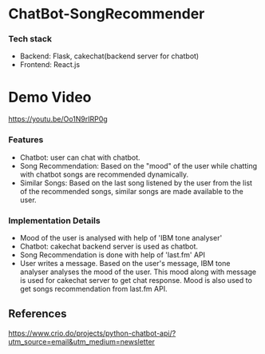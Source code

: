 # ChatBot-SongRecommender

### Tech stack
- Backend: Flask, cakechat(backend server for chatbot)
- Frontend: React.js

# Demo Video 
https://youtu.be/Oo1N9rIRP0g

### Features

- Chatbot: user can chat with chatbot.
- Song Recommendation: Based on the "mood" of the user while chatting with chatbot songs are recommended dynamically.
- Similar Songs: Based on the last song listened by the user from the list of the recommended songs, similar songs are made available to the user.

### Implementation Details

- Mood of the user is analysed with help of 'IBM tone analyser'
- Chatbot: cakechat backend server is used as chatbot.
- Song Recommendation is done with help of 'last.fm' API
- User writes a message. Based on the user's message, IBM tone analyser analyses the mood of the user. This mood along with message is used for cakechat server to get chat response. Mood is also used to get songs recommendation from last.fm API.

## References
https://www.crio.do/projects/python-chatbot-api/?utm_source=email&utm_medium=newsletter



